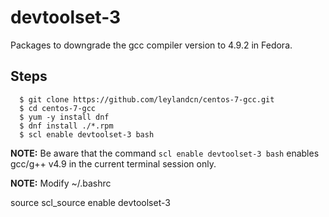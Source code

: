 # devtoolset-3

Packages to downgrade the gcc compiler version to 4.9.2 in Fedora.

## Steps
```
  $ git clone https://github.com/leylandcn/centos-7-gcc.git
  $ cd centos-7-gcc
  $ yum -y install dnf
  $ dnf install ./*.rpm
  $ scl enable devtoolset-3 bash
```

**NOTE:** Be aware that the command `scl enable devtoolset-3 bash` enables gcc/g++ v4.9 in the current terminal session only.

**NOTE:** Modify ~/.bashrc

source scl_source enable devtoolset-3
